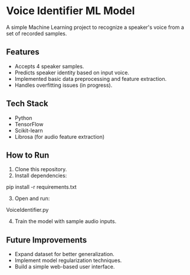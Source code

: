 # Voice Identifier ML Model

A simple Machine Learning project to recognize a speaker's voice from a set of recorded samples.

## Features
- Accepts 4 speaker samples.
- Predicts speaker identity based on input voice.
- Implemented basic data preprocessing and feature extraction.
- Handles overfitting issues (in progress).

## Tech Stack
- Python
- TensorFlow
- Scikit-learn
- Librosa (for audio feature extraction)

## How to Run
1. Clone this repository.
2. Install dependencies:

pip install -r requirements.txt

3. Open and run:

VoiceIdentifier.py

4. Train the model with sample audio inputs.

## Future Improvements
- Expand dataset for better generalization.
- Implement model regularization techniques.
- Build a simple web-based user interface.

